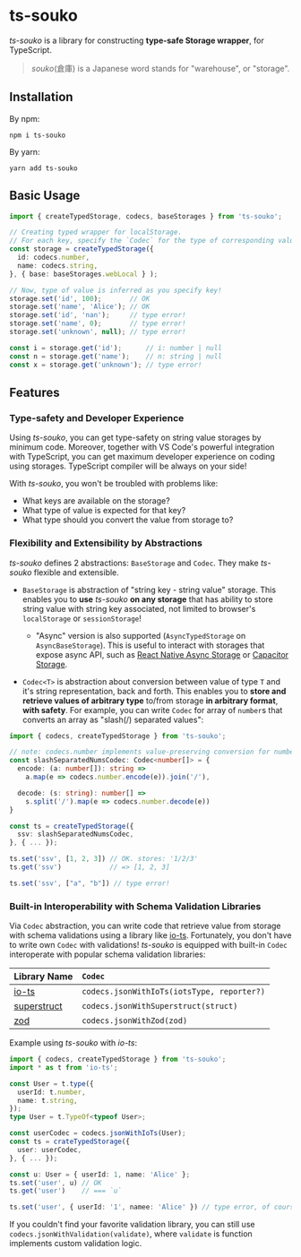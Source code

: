 # ts-souko
*ts-souko* is a library for constructing **type-safe Storage wrapper**, for TypeScript.

> *souko*(倉庫) is a Japanese word stands for "warehouse", or "storage".

## Installation
By npm:

```
npm i ts-souko
```

By yarn:

```
yarn add ts-souko
```

## Basic Usage

```typescript
import { createTypedStorage, codecs, baseStorages } from 'ts-souko';

// Creating typed wrapper for localStorage.
// For each key, specify the `Codec` for the type of corresponding value.
const storage = createTypedStorage({
  id: codecs.number,
  name: codecs.string,
}, { base: baseStorages.webLocal } );

// Now, type of value is inferred as you specify key!
storage.set('id', 100);       // OK
storage.set('name', 'Alice'); // OK
storage.set('id', 'nan');     // type error!
storage.set('name', 0);       // type error!
storage.set('unknown', null); // type error!

const i = storage.get('id');      // i: number | null
const n = storage.get('name');    // n: string | null
const x = storage.get('unknown'); // type error!
```

## Features

### Type-safety and Developer Experience

Using *ts-souko*, you can get type-safety on string value storages by minimum code. Moreover, together with VS Code's powerful integration with TypeScript, you can get maximum developer experience on coding using storages. TypeScript compiler will be always on your side!

With *ts-souko*, you won't be troubled with problems like:

- What keys are available on the storage?
- What type of value is expected for that key?
- What type should you convert the value from storage to?



### Flexibility and Extensibility by Abstractions

*ts-souko* defines 2 abstractions: `BaseStorage` and `Codec`. They make *ts-souko* flexible and extensible.

- `BaseStorage` is abstraction of "string key - string value" storage. This enables you to **use** *ts-souko* **on any storage** that has ability to store string value with string key associated, not limited to browser's `localStorage` 
or `sessionStorage`!
    + "Async" version is also supported (`AsyncTypedStorage` on `AsyncBaseStorage`). This is useful to interact with storages that expose async API, such as [React Native Async Storage](https://react-native-async-storage.github.io/async-storage/docs/install/) or [Capacitor Storage](https://capacitorjs.com/docs/apis/storage).

- `Codec<T>` is abstraction about conversion between value of type `T` and it's string representation, back and forth. This enables you to **store and retrieve values of arbitrary type** to/from storage **in arbitrary format**, **with safety**. For example, you can write `Codec` for array of `number`s that converts an array as "slash(/) separated values":

```typescript
import { codecs, createTypedStorage } from 'ts-souko';

// note: codecs.number implements value-preserving conversion for numbers.
const slashSeparatedNumsCodec: Codec<number[]> = {
  encode: (a: number[]): string => 
    a.map(e => codecs.number.encode(e)).join('/'),

  decode: (s: string): number[] =>
    s.split('/').map(e => codecs.number.decode(e))
}

const ts = createTypedStorage({
  ssv: slashSeparatedNumsCodec, 
}, { ... });

ts.set('ssv', [1, 2, 3]) // OK. stores: '1/2/3' 
ts.get('ssv')            // => [1, 2, 3]

ts.set('ssv', ["a", "b"]) // type error!
```

### Built-in Interoperability with Schema Validation Libraries

Via `Codec` abstraction, you can write code that retrieve value from storage with schema validations using a library like [io-ts](https://gcanti.github.io/io-ts/). Fortunately, you don't have to write own `Codec` with validations! *ts-souko* is equipped with built-in `Codec` interoperate with popular schema validation libraries:

| Library Name | `Codec`  |
|:-------------|:---------|
|[io-ts](https://gcanti.github.io/io-ts/) | `codecs.jsonWithIoTs(iotsType, reporter?)`|
|[superstruct](https://docs.superstructjs.org/)| `codecs.jsonWithSuperstruct(struct)`|
|[zod](https://github.com/colinhacks/zod#readme)| `codecs.jsonWithZod(zod)` |

Example using *ts-souko* with *io-ts*:

```typescript
import { codecs, createTypedStorage } from 'ts-souko';
import * as t from 'io-ts';

const User = t.type({
  userId: t.number,
  name: t.string,
});
type User = t.TypeOf<typeof User>;

const userCodec = codecs.jsonWithIoTs(User);
const ts = crateTypedStorage({
  user: userCodec,
}, { ... });

const u: User = { userId: 1, name: 'Alice' };
ts.set('user', u) // OK
ts.get('user')    // === `u`

ts.set('user', { userId: '1', namee: 'Alice' }) // type error, of course.
```

If you couldn't find your favorite validation library, you can still use `codecs.jsonWithValidation(validate)`, where `validate` is function implements custom validation logic.
